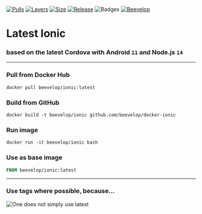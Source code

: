 [![Pulls](https://shields.beevelop.com/docker/pulls/beevelop/ionic.svg?style=flat-square)](https://links.beevelop.com/d-ionic)
[![Layers](https://shields.beevelop.com/docker/image/layers/beevelop/ionic/latest.svg?style=flat-square)](https://links.beevelop.com/d-ionic)
[![Size](https://shields.beevelop.com/docker/image/size/beevelop/ionic/latest.svg?style=flat-square)](https://links.beevelop.com/d-ionic)
[![Release](https://shields.beevelop.com/github/release/beevelop/docker-ionic.svg?style=flat-square)](https://github.com/beevelop/docker-ionic/releases)
![Badges](https://shields.beevelop.com/badge/badges-7-brightgreen.svg?style=flat-square)
[![Beevelop](https://links.beevelop.com/honey-badge)](https://beevelop.com)

# Latest Ionic

### based on the latest Cordova with Android `11` and Node.js `14`

---

### Pull from Docker Hub

```
docker pull beevelop/ionic:latest
```

### Build from GitHub

```
docker build -t beevelop/ionic github.com/beevelop/docker-ionic
```

### Run image

```
docker run -it beevelop/ionic bash
```

### Use as base image

```Dockerfile
FROM beevelop/ionic:latest
```

---

### Use tags where possible, because...

![One does not simply use latest](https://i.imgflip.com/1fgwxr.jpg)
